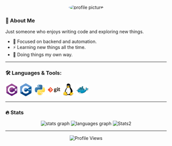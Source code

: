 <p align="center">
  <img src="https://avatars.githubusercontent.com/u/127452038?v=4&size=150" alt="profile picture" width="150" style="border-radius:50%">
</p>

### 🚀 About Me

Just someone who enjoys writing code and exploring new things.

- 🔭 Focused on backend and automation.
- ⚡ Learning new things all the time.
- 📌 Doing things my own way.

---

### 🛠 Languages & Tools:
<p>
<img src="https://github.com/devicons/devicon/blob/master/icons/csharp/csharp-original.svg" title="C#" alt="C#" width="40" height="40"/>
<img src="https://github.com/devicons/devicon/blob/master/icons/cplusplus/cplusplus-original.svg" title="C++" alt="C++" width="40" height="40"/>
<img src="https://github.com/devicons/devicon/blob/master/icons/python/python-original.svg" title="Python" alt="Python" width="40" height="40"/>
<img src="https://github.com/devicons/devicon/blob/master/icons/git/git-original-wordmark.svg" title="Git" alt="Git" width="40" height="40"/>
<img src="https://github.com/devicons/devicon/blob/master/icons/linux/linux-original.svg" title="Linux" alt="Linux" width="40" height="40"/>
<img src="https://github.com/devicons/devicon/blob/master/icons/docker/docker-original.svg" title="Docker" alt="Docker" width="40" height="40"/>
</p>

---


### 🔥 Stats

<p align="center">
  <img src="https://github-readme-stats.vercel.app/api?username=ImAngelOfDead&show_icons=true&theme=dracula&hide_border=false" height="150" alt="stats graph"/>
  <img src="https://github-readme-stats.vercel.app/api/top-langs?username=ImAngelOfDead&layout=compact&theme=dracula&hide_border=false" height="150" alt="languages graph"/>
  <img src="https://github-readme-streak-stats.herokuapp.com/?user=ImAngelOfDead&theme=dracula" alt="Stats2">

</p>

---

<p align="center"><img src="https://komarev.com/ghpvc/?username=m3th4d0n&style=flat-square&color=blue" alt="Profile Views"></p>
